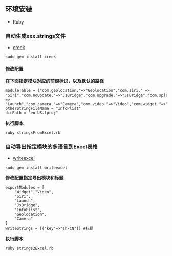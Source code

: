 ## 环境安装
* Ruby

### 自动生成xxx.strings文件

* [creek](https://github.com/pythonicrubyist/creek.git)
```
sudo gem install creek
```
#### 修改配置
**在下面指定模块对应的前缀标识，以及默认的路径**
```
moduleTable = {"com.geolocation."=>"Geolocation","com.siri." => "Siri","com.noUpdate."=>"JsBridge","com.upgrade."=>"JsBridge","com.splash." => "Launch","com.camera."=>"Camera","com.video."=>"Video","com.widget."=>"Widget"}
otherStringFileName = "InfoPlist"
dirPath = "en-US.lproj"
```
**执行脚本**
```
ruby stringsFromExcel.rb
```

### 自动导出指定模块的多语言到Excel表格
* [writeexcel](https://github.com/cxn03651/writeexcel.git)
```
sudo gem install writeexcel
```
**修改配置指定导出模块和标题**

```
exportModules = [
    "Widget","Video",
    "Siri",
    "Launch",
    "JsBridge",
    "InfoPlist",
    "Geolocation",
    "Camera"
]
writeStrings = [{"key"=>"zh-CN"}] #标题
```
**执行脚本**
```
ruby strings2Excel.rb
```